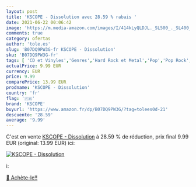 ```yaml
---
layout: post
title: 'KSCOPE - Dissolution avec 28.59 % rabais '
date: 2021-06-22 00:06:42
image: 'https://m.media-amazon.com/images/I/414kLyQLDJL._SL500_._SL400_.jpg'
comments: true
category: ofertas
author: 'tole.es'
slug: 'B07DQ9PW3G-fr KSCOPE - Dissolution'
sku: 'B07DQ9PW3G-fr'
tags: [ 'CD et Vinyles','Genres','Hard Rock et Metal','Pop','Pop Rock','kscope', ]
actualPrice: 9.99 EUR
currency: EUR
price: 9.99
comparePrice: 13.99 EUR
prodname: 'KSCOPE - Dissolution'
country: 'fr'
flag: '🇫🇷'
brand: 'KSCOPE'
buyurl: 'https://www.amazon.fr/dp/B07DQ9PW3G/?tag=tolees0d-21'
descuento: '28.59'
average: '9.99'
---
```


C'est en vente [KSCOPE - Dissolution](https://www.amazon.fr/dp/B07DQ9PW3G/?tag=tolees0d-21)  à  28.59 % de réduction, prix final  9.99 EUR (original: 13.99 EUR) ici:

[![KSCOPE - Dissolution](https://m.media-amazon.com/images/I/414kLyQLDJL._SL500_._SL400_.jpg)](https://www.amazon.fr/dp/B07DQ9PW3G/?tag=tolees0d-21)

ℹ️:


[🛒 Achète-le!!](https://www.amazon.fr/dp/B07DQ9PW3G/?tag=tolees0d-21)
